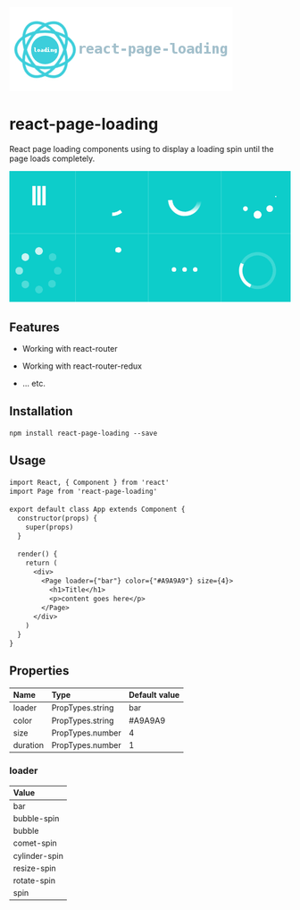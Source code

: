 ![react-page-loading](https://github.com/codefacebook/react-page-loading/blob/master/images/react-page-loading.png)

# react-page-loading

React page loading components using to display a loading spin until the page loads completely.

![react-page-loading-features](https://github.com/codefacebook/react-page-loading/blob/master/images/react-page-loading-features.gif)

## Features

* Working with react-router

* Working with react-router-redux

* ... etc.

## Installation

```
npm install react-page-loading --save
```

## Usage

```
import React, { Component } from 'react'
import Page from 'react-page-loading'

export default class App extends Component {
  constructor(props) {
    super(props)
  }

  render() {
    return (
      <div>
        <Page loader={"bar"} color={"#A9A9A9"} size={4}>
          <h1>Title</h1>
          <p>content goes here</p>
        </Page>
      </div>
    )
  }
}
```

## Properties

| Name          | Type             | Default value  |
|:------------- |:---------------- |:-------------- |
| loader        | PropTypes.string | bar            |
| color         | PropTypes.string | #A9A9A9        |
| size          | PropTypes.number | 4              |
| duration      | PropTypes.number | 1              |

### loader

| Value         |
|:------------- |
| bar           |
| bubble-spin   |
| bubble        |
| comet-spin    |
| cylinder-spin |
| resize-spin   |
| rotate-spin   |
| spin          |
